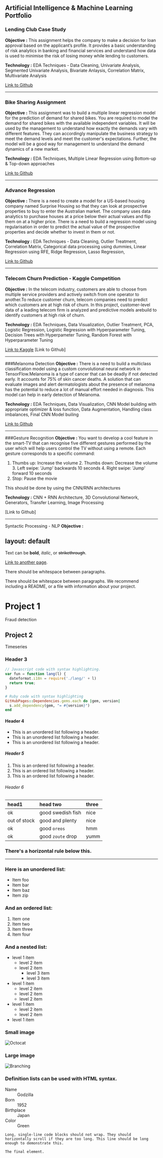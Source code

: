 ## Artificial Intelligence & Machine Learning Portfolio 

### Lending Club Case Study
**Objective :** This assignment helps the company to make a decision for loan approval based on the applicant’s profile. It provides a basic understanding of risk analytics in banking and financial services and understand how data is used to minimise the risk of losing money while lending to customers.

**Technology :** EDA Techniques - Data Cleaning, Univariate Analysis, Segmented Univariate Analysis, Bivariate Anlaysis, Correlation Matrix, Multivariate Analysis

[Link to Github](https://github.com/Sandhya-Girish/LendingClubCaseStudy)

---
### Bike Sharing Assignment 
**Objective :** This assignment was to build a multiple linear regression model for the prediction of demand for shared bikes. You are required to model the demand for shared bikes with the available independent variables. It will be used by the management to understand how exactly the demands vary with different features. They can accordingly manipulate the business strategy to meet the demand levels and meet the customer's expectations. Further, the model will be a good way for management to understand the demand dynamics of a new market.

**Technology :** EDA Techniques, Multiple Linear Regression using Bottom-up & Top-down approaches

[Link to Github](https://github.com/Sandhya-Girish/Bike-Sharing-Assignment)

---
### Advance Regression
**Objective :**  There is a need to create a model for a US-based housing company named Surprise Housing so that they can look at prospective properties to buy to enter the Australian market. The company uses data analytics to purchase houses at a price below their actual values and flip them on at a higher price. There is a need to build a regression model using regularisation in order to predict the actual value of the prospective properties and decide whether to invest in them or not.

**Technology :** EDA Techniques - Data Cleaning, Outlier Treatment, Correlation Matrix, Categorical data processing using dummies, Linear Regression using RFE, Ridge Regression, Lasso Regression, 

[Link to Github](https://github.com/Sandhya-Girish/Assignment-Advance-Regression)

---
### Telecom Churn Prediction - Kaggle Competition
**Objective :** In the telecom industry, customers are able to choose from multiple service providers and actively switch from one operator to another.To reduce customer churn, telecom companies need to predict which customers are at high risk of churn. In this project, customer-level data of a leading telecom firm is analyzed and predictive models arebuild to identify customers at high risk of churn.

**Technology :** EDA Techniques, Data Visualization, Outlier Treatment, PCA, Logistic Regression, Logistic Regression with Hyperparameter Tuning, Decision Trees with Hyperpameter Tuning, Random Forest with Hyperparameter Tuning

[Link to Kaggle](https://www.kaggle.com/competitions/telecom-churn-case-study-hackathon-c34/overview)
[Link to Github]

---
###Melanoma Detection
**Objective :** There is a need to build a multiclass classification model using a custom convolutional neural network in TensorFlow.Melanoma is a type of cancer that can be deadly if not detected early. It accounts for 75% of skin cancer deaths. A solution that can evaluate images and alert dermatologists about the presence of melanoma has the potential to reduce a lot of manual effort needed in diagnosis. This model can help in early detection of Melanoma.

**Technology :** EDA Techniques, Data Visualization, CNN Model building with appropriate optimizer & loss function, Data Augmentation, Handling class imbalances, Final CNN Model builing

[Link to Github](https://github.com/Sandhya-Girish/Melanoma-Detection-Assignment)

---
###Gesture Recognition 
**Objective :** You want to develop a cool feature in the smart-TV that can recognise five different gestures performed by the user which will help users control the TV without using a remote. Each gesture corresponds to a specific command:

1. Thumbs up:  Increase the volume 2. Thumbs down: Decrease the volume 3. Left swipe: 'Jump' backwards 10 seconds 4. Right swipe: 'Jump' forward 10 seconds  
5. Stop: Pause the movie

This should be done by using the CNN/RNN architectures

**Technology :** CNN + RNN Architecture, 3D Convolutional Network, Generators, Transfer Learning, Image Processing

[Link to Github]

---
Syntactic Processing - NLP
**Objective :**


layout: default
---

Text can be **bold**, _italic_, or ~~strikethrough~~.

[Link to another page](./another-page.html).

There should be whitespace between paragraphs.

There should be whitespace between paragraphs. We recommend including a README, or a file with information about your project.

# Project 1

Fraud detection 

## Project 2

Timeseries

### Header 3

```js
// Javascript code with syntax highlighting.
var fun = function lang(l) {
  dateformat.i18n = require('./lang/' + l)
  return true;
}
```

```ruby
# Ruby code with syntax highlighting
GitHubPages::Dependencies.gems.each do |gem, version|
  s.add_dependency(gem, "= #{version}")
end
```

#### Header 4

*   This is an unordered list following a header.
*   This is an unordered list following a header.
*   This is an unordered list following a header.

##### Header 5

1.  This is an ordered list following a header.
2.  This is an ordered list following a header.
3.  This is an ordered list following a header.

###### Header 6

| head1        | head two          | three |
|:-------------|:------------------|:------|
| ok           | good swedish fish | nice  |
| out of stock | good and plenty   | nice  |
| ok           | good `oreos`      | hmm   |
| ok           | good `zoute` drop | yumm  |

### There's a horizontal rule below this.

* * *

### Here is an unordered list:

*   Item foo
*   Item bar
*   Item baz
*   Item zip

### And an ordered list:

1.  Item one
1.  Item two
1.  Item three
1.  Item four

### And a nested list:

- level 1 item
  - level 2 item
  - level 2 item
    - level 3 item
    - level 3 item
- level 1 item
  - level 2 item
  - level 2 item
  - level 2 item
- level 1 item
  - level 2 item
  - level 2 item
- level 1 item

### Small image

![Octocat](https://github.githubassets.com/images/icons/emoji/octocat.png)

### Large image

![Branching](https://guides.github.com/activities/hello-world/branching.png)


### Definition lists can be used with HTML syntax.

<dl>
<dt>Name</dt>
<dd>Godzilla</dd>
<dt>Born</dt>
<dd>1952</dd>
<dt>Birthplace</dt>
<dd>Japan</dd>
<dt>Color</dt>
<dd>Green</dd>
</dl>

```
Long, single-line code blocks should not wrap. They should horizontally scroll if they are too long. This line should be long enough to demonstrate this.
```

```
The final element.
```
